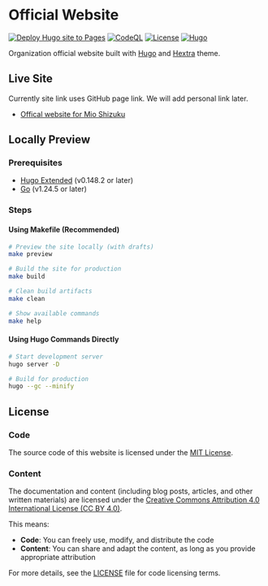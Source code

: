 # Official Website

[![Deploy Hugo site to Pages](https://github.com/mio-shizuku/mio-shizuku.github.io/actions/workflows/pages.yaml/badge.svg?branch=main)](https://github.com/mio-shizuku/mio-shizuku.github.io/actions/workflows/pages.yaml)
[![CodeQL](https://github.com/mio-shizuku/mio-shizuku.github.io/actions/workflows/github-code-scanning/codeql/badge.svg)](https://github.com/mio-shizuku/mio-shizuku.github.io/actions/workflows/github-code-scanning/codeql)
[![License](https://img.shields.io/badge/license-MIT-blue)](#license)
[![Hugo](https://img.shields.io/badge/Hugo-v0.148-orange)](https://gohugo.io/)

Organization official website built with [Hugo](https://gohugo.io/) and [Hextra](https://imfing.github.io/hextra/) theme.

## Live Site

Currently site link uses GitHub page link. We will add personal link later.

- [Offical website for Mio Shizuku](https://mio-shizuku.github.io/)

## Locally Preview

### Prerequisites

- [Hugo Extended](https://gohugo.io/installation/) (v0.148.2 or later)
- [Go](https://golang.org/doc/install) (v1.24.5 or later)

### Steps

#### Using Makefile (Recommended)

```bash
# Preview the site locally (with drafts)
make preview

# Build the site for production
make build

# Clean build artifacts
make clean

# Show available commands
make help
```

#### Using Hugo Commands Directly

```bash
# Start development server
hugo server -D

# Build for production
hugo --gc --minify
```

## License

### Code

The source code of this website is licensed under the [MIT License](LICENSE).

### Content

The documentation and content (including blog posts, articles, and other written materials) are licensed under the [Creative Commons Attribution 4.0 International License (CC BY 4.0)](https://creativecommons.org/licenses/by/4.0/).

This means:

- **Code**: You can freely use, modify, and distribute the code
- **Content**: You can share and adapt the content, as long as you provide appropriate attribution

For more details, see the [LICENSE](LICENSE) file for code licensing terms.
